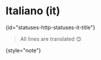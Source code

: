 # Italiano (it)
{id="statuses-http-statuses-it-title"}



> All lines are translated 😊
>
{style="note"}

